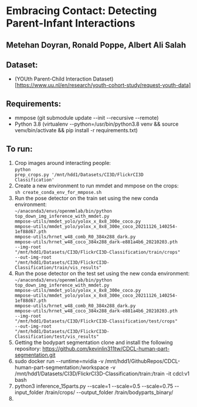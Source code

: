# Embracing Contact: Detecting Parent-Infant Interactions
## Metehan Doyran, Ronald Poppe, Albert Ali Salah

## Dataset:
* (YOUth Parent-Child Interaction Dataset)[https://www.uu.nl/en/research/youth-cohort-study/request-youth-data]

## Requirements:
* mmpose (git submodule update --init --recursive --remote)
* Python 3.8 (virtualenv --python=/usr/bin/python3.8 venv && source venv/bin/activate && pip install -r requirements.txt)

## To run:
1. Crop images around interacting people:<br>
<code>python prep_crops.py '/mnt/hdd1/Datasets/CI3D/FlickrCI3D Classification'</code>
2. Create a new environment to run mmdet and mmpose on the crops:<br>
<code>sh create_conda_env_for_mmpose.sh</code>
3. Run the pose detector on the train set using the new conda environment:<br>
<code>~/anaconda3/envs/openmmlab/bin/python top_down_img_inference_with_mmdet.py mmpose-utils/mmdet_yolo/yolox_x_8x8_300e_coco.py mmpose-utils/mmdet_yolo/yolox_x_8x8_300e_coco_20211126_140254-1ef88d67.pth mmpose-utils/hrnet_w48_comb_R0_384x288_dark.py mmpose-utils/hrnet_w48_coco_384x288_dark-e881a4b6_20210203.pth --img-root "/mnt/hdd1/Datasets/CI3D/FlickrCI3D-Classification/train/crops" --out-img-root "/mnt/hdd1/Datasets/CI3D/FlickrCI3D-Classification/train/vis_results"</code>
4. Run the pose detector on the test set using the new conda environment:<br>
<code>~/anaconda3/envs/openmmlab/bin/python top_down_img_inference_with_mmdet.py mmpose-utils/mmdet_yolo/yolox_x_8x8_300e_coco.py mmpose-utils/mmdet_yolo/yolox_x_8x8_300e_coco_20211126_140254-1ef88d67.pth mmpose-utils/hrnet_w48_comb_R0_384x288_dark.py mmpose-utils/hrnet_w48_coco_384x288_dark-e881a4b6_20210203.pth --img-root "/mnt/hdd1/Datasets/CI3D/FlickrCI3D-Classification/test/crops" --out-img-root "/mnt/hdd1/Datasets/CI3D/FlickrCI3D-Classification/test/vis_results"</code>
5. Getting the bodypart segmentation clone and install the following repository: https://github.com/kevinlin311tw/CDCL-human-part-segmentation.git
6. sudo docker run --runtime=nvidia -v /mnt/hdd1/GithubRepos/CDCL-human-part-segmentation:/workspace -v /mnt/hdd1/Datasets/CI3D/FlickrCI3D-Classification/train:/train -it cdcl:v1 bash
7. python3 inference_15parts.py --scale=1 --scale=0.5 --scale=0.75 --input_folder /train/crops/ --output_folder /train/bodyparts_binary/
8. 
